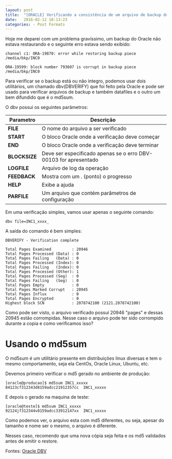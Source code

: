 ```yaml
---
layout: post
title:  "[ORACLE] Verificando a consistência de um arquivo de backup do RMAN"
date:   2016-02-12 10:13:23 
categories: - Post Formats
---
```


Hoje me deparei com um problema gravíssimo, um backup do Oracle não estava restaurando e o seguinte erro estava sendo exibido:

```shell
channel c1: ORA-19870: error while restoring backup piece /media/bkp/INC0

ORA-19599: block number 793607 is corrupt in backup piece /media/bkp/INC0
```

Para verificar se o backup está ou não integro, podemos usar dois utilitários, um chamado dbv(DBVERIFY) que foi feito pela Oracle e pode ser usado para verificar arquivos de backup e também datafiles e o outro um bem difundido que é o md5sum.

O dbv possui os seguintes parâmetros: 

|  Parametro | Descrição  |
| ------------ | ------------ |
|  **FILE**  |   O nome do arquivo a ser verificado |
|  **START** | O bloco Oracle onde a verificação deve começar  |
|  **END** |  O bloco Oracle onde a verificação deve terminar |
|  **BLOCKSIZE** | Deve ser especificado apenas se o erro DBV-00103 for apresentado  |
|  **LOGFILE** |  Arquivo de log da operação  |
|  **FEEDBACK** | Mostra com um . (ponto) o progresso  |
|  **HELP** |  Exibe a ajuda |
|  **PARFILE** | Um arquivo que contém parâmetros de configuração   |

Em uma verificação simples, vamos usar apenas o seguinte comando:

`dbv file=INC1_xxxx_ `

A saída do comando é bem simples:

```shell
DBVERIFY - Verification complete

Total Pages Examined         : 20946
Total Pages Processed (Data) : 0
Total Pages Failing   (Data) : 0
Total Pages Processed (Index): 0
Total Pages Failing   (Index): 0
Total Pages Processed (Other): 1
Total Pages Processed (Seg)  : 0
Total Pages Failing   (Seg)  : 0
Total Pages Empty            : 0
Total Pages Marked Corrupt   : 20945
Total Pages Influx           : 0
Total Pages Encrypted        : 0
Highest block SCN            : 2078742100 (2121.2078742100)
```

Como pode ser visto, o arquivo verificado possuí 20946 "pages" e dessas 20945 estão corrompidas.
Nesse caso o arquivo pode ter sido corrompido durante a copia e como verificamos isso? 

# Usando o md5sum

O md5sum é um utilitário presente em distribuições linux diversas e tem o mesmo comportamento, seja ela CentOs, Oracle Linux, Ubuntu, etc.

Devemos primeiro verificar o md5 gerado no ambiente de produção:

```shell
[oracle@producao]$ md5sum INC1_xxxxx
84123cf312343d8159adcc21912357cc  INC1_xxxxx
```

E depois o gerado na maquina de teste:

```shell
[oracle@teste]$ md5sum INC1_xxxxx
92124jf312344v8159adcc33912147xx  INC1_xxxxx
```

Como podemos ver, o arquivo esta com md5 diferentes, ou seja, apesar do tamanho e nome ser o mesmo, o arquivo é diferente.

Nesses caso, recomendo que uma nova cópia seja feita e os md5 validados antes de emitir o restore.


Fontes: 
[Oracle DBV ](https://docs.oracle.com/cd/B10501_01/server.920/a96652/ch13.htm "Oracle DBV ")
